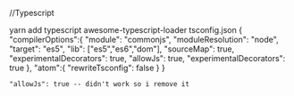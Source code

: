 //Typescript

yarn add typescript awesome-typescript-loader
tsconfig.json
{
  "compilerOptions":{
    "module": "commonjs",
    "moduleResolution": "node",
    "target": "es5",
    "lib": ["es5","es6","dom"],
    "sourceMap": true,
    "experimentalDecorators": true,
    "allowJs": true,
    "experimentalDecorators": true
  },
  "atom":{
    "rewriteTsconfig": false
  }
}

    "allowJs": true -- didn't work so i remove it
